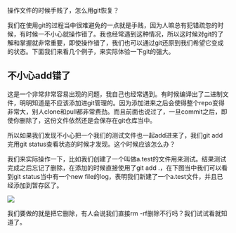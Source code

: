 操作文件的时候手贱了，怎么用git恢复？



我们在使用git的过程当中很难避免的一点就是手贱，因为人嘛总有犯错疏忽的时候，有时候一不小心就操作错了。我也经常遇到这种情况，所以这时候对git的了解和掌握就非常重要，即使操作错了，我们也可以通过git还原到我们希望它变成的状态。下面我们来看几个例子，来实际体验一下git的强大。



## 不小心add错了



这是一个非常非常容易出现的问题，我自己也经常遇到。有时候编译出了二进制文件，明明知道是不应该添加进git管理的。因为添加进来之后会使得整个repo变得非常大，别人clone和pull都非常费劲。而且前面也说过了，一旦commit之后，即使你删除了，这份文件依然还是会保存在git仓库当中。



所以如果我们发现不小心把一个我们的测试文件也一起add进来了，我们git add完用git status查看状态的时候才发现。这个时候应该怎么办？



我们来实际操作一下，比如我们创建了一个叫做a.test的文件用来测试。结果测试完成之后忘记了删除，在添加的时候直接使用了git add .，在下图当中我们可以看到git status当中有一个new file的log，表明我们新建了一个a.test文件，并且已经添加到暂存区了。

![](https://tva1.sinaimg.cn/large/007S8ZIlgy1giz406qlgaj31d60esdj8.jpg)



我们要做的就是把它删除，有人会说我们直接rm -rf删除不行吗？我们试试看就知道了。



